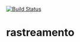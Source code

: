 [![Build Status](https://travis-ci.org/leandrorosa/rastreamento.svg?branch=master)](https://travis-ci.org/leandrorosa/rastreamento)
# rastreamento